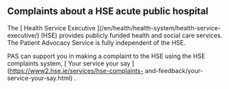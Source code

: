 ##  Complaints about a HSE acute public hospital

The [ Health Service Executive ](/en/health/health-system/health-service-
executive/) (HSE) provides publicly funded health and social care services.
The Patient Advocacy Service is fully independent of the HSE.

PAS can support you in making a complaint to the HSE using the HSE complaints
system, [ Your service your say ](https://www2.hse.ie/services/hse-complaints-
and-feedback/your-service-your-say.html) .
